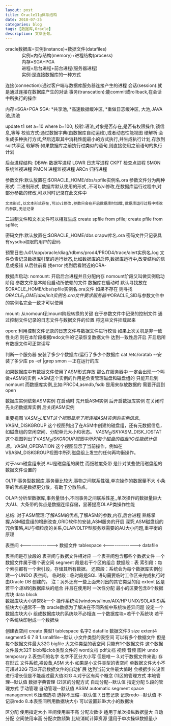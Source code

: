 ```yaml
---
layout: post
title: Oracle11g体系结构
date: 2018-07-25
categories: blog
tags: [数据库,Oracle]
description: 文章金句。
---
```


oracle数据库=实例(instance)+数据文件(datafiles)<br/>
&nbsp;&nbsp;&nbsp;&nbsp;&nbsp;&nbsp;&nbsp;&nbsp;&nbsp;&nbsp;&nbsp;&nbsp;&nbsp;实例=内存结构(memory)+进程结构(process)<br/>
&nbsp;&nbsp;&nbsp;&nbsp;&nbsp;&nbsp;&nbsp;&nbsp;&nbsp;&nbsp;&nbsp;&nbsp;&nbsp;内存=SGA+PGA<br/>
&nbsp;&nbsp;&nbsp;&nbsp;&nbsp;&nbsp;&nbsp;&nbsp;&nbsp;&nbsp;&nbsp;&nbsp;&nbsp;进程=后台进程+前台进程(服务器进程)<br/>
&nbsp;&nbsp;&nbsp;&nbsp;&nbsp;&nbsp;&nbsp;&nbsp;&nbsp;&nbsp;&nbsp;&nbsp;&nbsp;实例:是连接数据库的一种方式<br/>

连接(connection):通过客户端与数据库服务器连接产生的进程
会话(session):就是通过连接在数据库产生的对话
事务(transcation):能commit或rollback,在会话中所执行的操作

内存=SGA+PGA
SGA:
*共享池,
*高速数据缓冲区,
*重做日志缓冲区,
大池,JAVA池,流池

update t1 set a=10 where b=100; 
校验:语法,对象是否存在,是否有权限操作,锁信息,等等 
校验方式:通过数据字典(由数据库自动运维),或者动态性能视图
硬解析:会生成多种执行方式,然后选取其中消耗性能最小的方式执行,并生成执行计划,存放到sql共享区
软解析:如果数据库之前执行过类似的语句,则直接使用之前语句的执行计划

后台进程结构:
DBWn  数据写进程
LGWR  日志写进程
CKPT  检查点进程
SMON  系统监视进程
PMON  进程监视进程
ARCn  归档进程


参数文件:默认放置在:$ORACLE_HOME/dbs/spfile实例名.ora
	参数文件分为两种形式:
	二进制形式 ,数据库默认使用的形式 ,不可以vi修改,在数据库运行过程中,对部分参数的修改,可以同时记录在此文件中

	文本形式,以文本形式存在,可以vi修改,参数只会在开启数据库时加载,数据库运行过程中修改的参数,无法记录

二进制文件和文本文件可以相互生成
create spfile from pfile;
create pfile from spfile;


密码文件:默认放置在:$ORACLE_HOME/dbs orapw库名.ora
	密码文件只记录具有sysdba权限的用户的密码


预警日志:/u01/app/oracle/diag/rdbms/prod4/PROD4/trace/alert实例名.log
	文件负责记录数据库引擎的运行状态,比如数据库的启停,数据库运行中,改变结构的信息或报错
	从后往前看 找error 找到后看附近的ORA-


数据库启动:
nomount:
开启后台进程并且分配内存 nomount阶段又叫做实例启动阶段
参数文件是本阶段启动所依赖的文件
数据库在启动时 默认寻找放在$ORACLE_HOME/dbs/spfile实例名.ora文件  如果不存在 则寻找 $ORACLE_HOME/dbs/init实例名.ora文件  
要求服务器中$ORACLE_SID与参数文件中的实例名完全一致才可以使用                      

mount:
从nomount到mount阶段转换的关键 在于参数文件中记录的控制文件
通过控制文件记录的日志文件与数据文件的位置 将这些文件挂载起来

open:
利用控制文件记录的日志文件与数据文件进行校验 如果上次关机是非一致性关闭 则在本阶段根据redo文件的记录恢复数据文件 达到一致性后开启 开启后所有数据文件可正常读写




判断一个服务器 安装了多少个数据库/运行了多少个数据库
cat /etc/oratab --安装了多少库
ps -ef |grep smon --正在运行的库


如果数据库中有数据文件使用了ASM形式存放 那么在服务器中 一定会出现一个叫做+ASM的实例
+ASM这个实例的作用是负责管理磁盘和磁盘组的 只能开启到nomount
而数据库实例,比如:PROD4,asmdb,fsdb 是用来存放数据的 需要开启到open


数据库实例依赖ASM实例
在启动时 先开启ASM实例 后开启数据库实例
在关闭时 先关闭数据库实例 后关闭ASM实例


重要视图
V$ASM_CLIENT  这个视图显示了所连接ASM实例的实例信息。
V$ASM_DISKGROUP  这个视图列出了在ASM中创建的磁盘组，还有元数据信息，如磁盘组的空闲空间、分配单元大小和状态。
V$ASM_DISK
V$ASM_DISK_IOSTAT  这个视图列出了V$ASM_DISKGROUP视图中所列每个磁盘的磁盘I/O性能统计信息。
V$ASM_OPERATION  这个视图显示了当前操作，例如在V$ASM_DISKGROUP视图中所列磁盘组上发生的任何再均衡操作。


对于asm磁盘组来说 
AU是磁盘组的属性 而细粒度条带 是针对某些使用磁盘组的数据文件设置的

OLTP:事务型数据库,事务量比较大,事物之间联系性强,单次操作的数据量不大
小条带的优点是数据更分散，有助于分散热点。

OLAP:分析型数据库,事务量很小,不同事务之间联系性差,,单次操作的数据量巨大
大AU、大条带的优点是数据连续存储，显著提高OLAP类操作性能

总结:
对于ASM管理:了解ASM的优点,了解ASM的参数,内存,后台进程
熟练掌握,ASM磁盘组的增删改查,GRID软件的安装,ASM服务的开启
深究,ASM磁盘组的冗余策略,AU与细粒度的关系,OLAP/OLTP型服务器需要的AU大小问题,重平衡的原理


表空间     <-------------> 数据文件
tablespace <-------------> datafile

表空间是存放段的 
表空间与数据文件相对应 一个表空间包含那些个数据文件 一个数据文件属于哪个表空间
segment
段是若干个区的组合
数据段：表
索引段：每个索引都有一个索引段，存储其所有数据。
还原段：系统会为每个数据库实例创建一个UNDO 表空间。
临时段：临时段是SQL 语句需要临时工作区来完成执行时由Oracle DB 创建的。
注：另外还有一些上面未列出的其它类型的段
extent
区是若干个*连续*的数据库块的组合 并且在使用时 一次性分配 最小的区要包含8个数据库块
data block  
数据库块大小通常8k一个 操作系统块(windows/linux/AIX/HP UNIX/SOLARIS)系统块大小通常不一致
oracle数据为了解决在不同系统中系统块差异问题 设定一个数据库块大小 组成数据库块的系统块不必相连
一个数据库块=若干个系统块
若干个系统块印射成一个数据块


创建表空间
create  类型1 tablespace 名字2 datafile 数据文件3 size extent4 segment5 6 7 8
1.smallfile--默认 小文件类型的表空间 可以有多个数据文件 但是每个数据文件最大32G
  bigfile 大文件类型的表空间 只能有1个数据文件 这个数据文件最大32T blob和clob类型文件的 word文档 pdf文档 视频 音频 图片
  undo
  temporary
2.表空间的名字
  名字不区分大小写 
   但是唯一
3.对于数据文件来说:
  存在形式 文件系统,裸设备,ASM
  大小 如果是小文件类型的表空间 单数据文件大小不可超过32G
       可以开启数据文件的自动扩展 达到当前文件最大值时 会根据步长设置进行增长但是不能超过最大值32G
4.对于区有两个概念
  (1)区的管理方式 
  本地管理--默认值
  数据字典管理
  (2)区的分配方式
  自动分配--默认值
  指定分配
5.段的管理方式
  手动管理
  自动管理--默认值 ASSM automatic segment space management
6.压缩选项 
  选择不压缩--默认值
7.日志记录
  记录redo--默认值
  不记录redo
8.本表空间所用数据块大小
  可以设置非8k大小的数据块

区分配 使用指定大小 空间使用率不高 分配次数少 适用于单次操纵数据量大
	   自动分配 空间使用率高 分配次数频繁 比较消耗计算资源 适用于单次操纵数据量小

